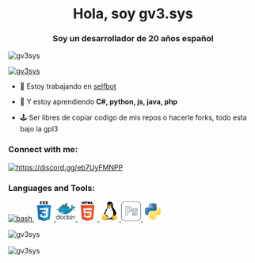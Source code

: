 <h1 align="center">Hola, soy gv3.sys</h1>
<h3 align="center">Soy un desarrollador de 20 años español</h3>

<p align="left"> <img src="https://komarev.com/ghpvc/?username=gv3sys&label=Profile%20views&color=0e75b6&style=flat" alt="gv3sys" /> </p>

<p align="left"> <a href="https://github.com/ryo-ma/github-profile-trophy"><img src="https://github-profile-trophy.vercel.app/?username=gv3sys" alt="gv3sys" /></a> </p>

- 🔭 Estoy trabajando en [selfbot](https://github.com/gv3sys/Selfbot)

- 🌱 Y estoy aprendiendo **C#, python, js, java, php**
  
- 🕹️ Ser libres de copiar codigo de mis repos o hacerle forks, todo esta bajo la gpl3

<h3 align="left">Connect with me:</h3>
<p align="left">
<a href="https://discord.gg/https://discord.gg/eb7UyFMNPP" target="blank"><img align="center" src="https://raw.githubusercontent.com/rahuldkjain/github-profile-readme-generator/master/src/images/icons/Social/discord.svg" alt="https://discord.gg/eb7UyFMNPP" height="30" width="40" /></a>
</p>

<h3 align="left">Languages and Tools:</h3>
<p align="left"> <a href="https://www.gnu.org/software/bash/" target="_blank" rel="noreferrer"> <img src="https://www.vectorlogo.zone/logos/gnu_bash/gnu_bash-icon.svg" alt="bash" width="40" height="40"/> </a> <a href="https://www.w3schools.com/css/" target="_blank" rel="noreferrer"> <img src="https://raw.githubusercontent.com/devicons/devicon/master/icons/css3/css3-original-wordmark.svg" alt="css3" width="40" height="40"/> </a> <a href="https://www.docker.com/" target="_blank" rel="noreferrer"> <img src="https://raw.githubusercontent.com/devicons/devicon/master/icons/docker/docker-original-wordmark.svg" alt="docker" width="40" height="40"/> </a> <a href="https://www.w3.org/html/" target="_blank" rel="noreferrer"> <img src="https://raw.githubusercontent.com/devicons/devicon/master/icons/html5/html5-original-wordmark.svg" alt="html5" width="40" height="40"/> </a> <a href="https://www.linux.org/" target="_blank" rel="noreferrer"> <img src="https://raw.githubusercontent.com/devicons/devicon/master/icons/linux/linux-original.svg" alt="linux" width="40" height="40"/> </a> <a href="https://www.photoshop.com/en" target="_blank" rel="noreferrer"> <img src="https://raw.githubusercontent.com/devicons/devicon/master/icons/photoshop/photoshop-line.svg" alt="photoshop" width="40" height="40"/> </a> <a href="https://www.python.org" target="_blank" rel="noreferrer"> <img src="https://raw.githubusercontent.com/devicons/devicon/master/icons/python/python-original.svg" alt="python" width="40" height="40"/> </a> </p>

<p><img align="center" src="https://github-readme-stats.vercel.app/api/top-langs?username=gv3sys&show_icons=true&locale=en&layout=compact" alt="gv3sys" /></p>

<p><img align="center" src="https://github-readme-streak-stats.herokuapp.com/?user=gv3sys&" alt="gv3sys" /></p>

